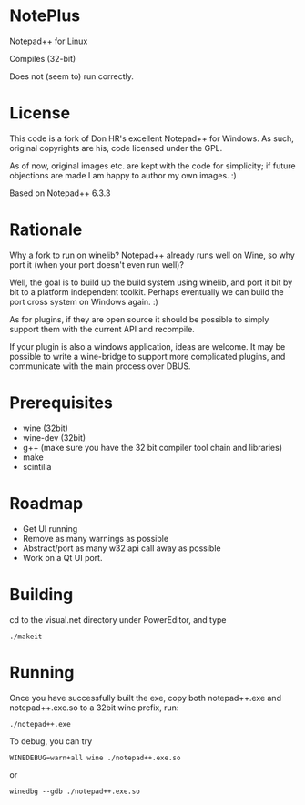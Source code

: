 NotePlus
========

Notepad++ for Linux

Compiles (32-bit)

Does not (seem to) run correctly.

License
=====
This code is a fork of Don HR's excellent Notepad++ for Windows. As such, original copyrights are his, code licensed under the GPL.

As of now, original images etc. are kept with the code for simplicity; if future objections are made I am happy to author my own images. :)

Based on Notepad++ 6.3.3

Rationale
=====

Why a fork to run on winelib? Notepad++ already runs well on Wine, so why port it (when your port doesn't even run well)?

Well, the goal is to build up the build system using winelib, and port it bit by bit to a platform independent toolkit.
Perhaps eventually we can build the port cross system on Windows again. :)

As for plugins, if they are open source it should be possible to simply support them with the current API and recompile.

If your plugin is also a windows application, ideas are welcome. It may be possible to write a wine-bridge to support more complicated plugins, and communicate with the main process over DBUS.

Prerequisites
=====

- wine (32bit)
- wine-dev (32bit)
- g++ (make sure you have the 32 bit compiler tool chain and libraries)
- make
- scintilla

Roadmap
=====

- Get UI running
- Remove as many warnings as possible
- Abstract/port as many w32 api call away as possible
- Work on a Qt UI port.


Building
=====

cd to the visual.net directory under PowerEditor, and type 

`./makeit`

Running
=====

Once you have successfully built the exe, copy both notepad++.exe and notepad++.exe.so to a 32bit wine prefix, run:

`./notepad++.exe`

To debug, you can try

`WINEDEBUG=warn+all wine ./notepad++.exe.so`

or

`winedbg --gdb ./notepad++.exe.so`


